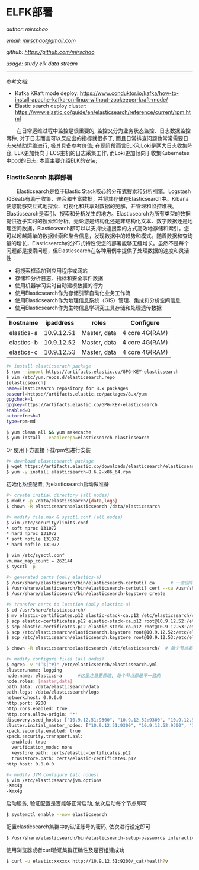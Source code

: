 # ELFK部署

*author: mirschao*

*email: mirschao@gmail.com*

*github: https://github.com/mirschao*

*usage: study elk data stream*

---

参考文档:

- Kafka KRaft mode deploy: https://www.conduktor.io/kafka/how-to-install-apache-kafka-on-linux-without-zookeeper-kraft-mode/
- Elastic search deploy cluster: https://www.elastic.co/guide/en/elasticsearch/reference/current/rpm.html



&emsp;&emsp;在日常运维过程中监控是很重要的, 监控又分为业务状态监控、日志数据监控两种, 对于日志而言可以反应出的指标就很多了, 而且日常排查问题也常常需要日志来辅助运维进行, 极其具备参考价值; 在现阶段而言ELK和Loki是两大日志收集阵容, ELK更加倾向于ECS主机的日志采集工作, 而Loki更加倾向于收集Kubernetes中pod的日志; 本篇主要介绍ELK的安装;

 ### ElasticSearch 集群部署

&emsp;&emsp;Elasticsearch是位于Elastic Stack核心的分布式搜索和分析引擎。Logstash和Beats有助于收集、聚合和丰富数据，并将其存储在Elasticsearch中。Kibana使您能够交互式地探索、可视化和共享对数据的见解，并管理和监控堆栈。Elasticsearch是索引、搜索和分析发生的地方。Elasticsearch为所有类型的数据提供近乎实时的搜索和分析。无论您是结构化还是非结构化文本、数字数据还是地理空间数据，Elasticsearch都可以以支持快速搜索的方式高效地存储和索引。您可以超越简单的数据检索和聚合信息，发现数据中的趋势和模式。随着数据和查询量的增长，Elasticsearch的分布式特性使您的部署能够无缝增长。虽然不是每个问题都是搜索问题，但Elasticsearch在各种用例中提供了处理数据的速度和灵活性：

- 将搜索框添加到应用程序或网站
- 存储和分析日志、指标和安全事件数据
- 使用机器学习实时自动建模数据的行为
- 使用Elasticsearch作为存储引擎自动化业务工作流
- 使用Elasticsearch作为地理信息系统（GIS）管理、集成和分析空间信息
- 使用Elasticsearch作为生物信息学研究工具存储和处理遗传数据

| hostname   | ipaddress  | roles        | Configure      |
| ---------- | ---------- | ------------ | -------------- |
| elastics-a | 10.9.12.51 | Master, data | 4 core 4G(RAM) |
| elastics-b | 10.9.12.52 | Master, data | 4 core 4G(RAM) |
| elastics-c | 10.9.12.53 | Master, data | 4 core 4G(RAM) |



```bash
#> install elasticserach package
$ rpm --import https://artifacts.elastic.co/GPG-KEY-elasticsearch
$ vim /etc/yum.repos.d/elasticsearch.repo
[elasticsearch]
name=Elasticsearch repository for 8.x packages
baseurl=https://artifacts.elastic.co/packages/8.x/yum
gpgcheck=1
gpgkey=https://artifacts.elastic.co/GPG-KEY-elasticsearch
enabled=0
autorefresh=1
type=rpm-md

$ yum clean all && yum makecache
$ yum install --enablerepo=elasticsearch elasticsearch
```

Or 使用下方直接下载rpm包进行安装

```bash
#> download elasticsearch package
$ wget https://artifacts.elastic.co/downloads/elasticsearch/elasticsearch-8.6.2-x86_64.rpm
$ yum -y install elasticsearch-8.6.2-x86_64.rpm
```

初始化系统配置, 为elasticsearch启动做准备

```bash
#> create initial directory (all nodes)
$ mkdir -p /data/elasticsearch/{data,logs}
$ chown -R elasticsearch:elasticsearch /data/elasticsearch

#> modify file.max & sysctl.conf (all nodes)
$ vim /etc/security/limits.conf
* soft nproc 131072
* hard nproc 131072
* soft nofile 131072
* hard nofile 131072

$ vim /etc/sysctl.conf
vm.max_map_count = 262144
$ sysctl -p

#> generated certs (only elastics-a)
$ /usr/share/elasticsearch/bin/elasticsearch-certutil ca      # 一直回车即可, 下同!
$ /usr/share/elasticsearch/bin/elasticsearch-certutil cert --ca /usr/share/elasticsearch/elastic-stack-ca.p12
$ /usr/share/elasticsearch/bin/elasticsearch-keystore create

#> transfer certs to location (only elastics-a)
$ cd /usr/share/elasticsearch/
$ mv elastic-certificates.p12 elastic-stack-ca.p12 /etc/elasticsearch/certs/
$ scp elastic-certificates.p12 elastic-stack-ca.p12 root@10.9.12.52:/etc/elasticsearch/certs/
$ scp elastic-certificates.p12 elastic-stack-ca.p12 root@10.9.12.53:/etc/elasticsearch/certs/
$ scp /etc/elasticsearch/elasticsearch.keystore root@10.9.12.52:/etc/elasticsearch/
$ scp /etc/elasticsearch/elasticsearch.keystore root@10.9.12.53:/etc/elasticsearch/

$ chown -R elasticsearch:elasticsearch /etc/elasticsearch/  # 每个节点都要执行

#> modify configure files (all nodes)
$ egrep -v "(^$|^#)" /etc/elasticsearch/elasticsearch.yml
cluster.name: logging
node.name: elastics-a      #这里注意要修改, 每个节点都是不一致的
node.roles: [master,data]
path.data: /data/elasticsearch/data
path.logs: /data/elasticsearch/logs
network.host: 0.0.0.0
http.port: 9200
http.cors.enabled: true
http.cors.allow-origin: '*'
discovery.seed_hosts: ["10.9.12.51:9300", "10.9.12.52:9300", "10.9.12.53:9300"]
cluster.initial_master_nodes: ["10.9.12.51:9300", "10.9.12.52:9300", "10.9.12.53:9300"]
xpack.security.enabled: true
xpack.security.transport.ssl:
  enabled: true
  verification_mode: none
  keystore.path: certs/elastic-certificates.p12
  truststore.path: certs/elastic-certificates.p12
http.host: 0.0.0.0

#> modify JVM configure (all nodes)
$ vim /etc/elasticsearch/jvm.options
-Xms4g
-Xmx4g
```

启动服务, 验证配置是否能够正常启动, 依次启动每个节点即可

```bash
$ systemctl enable --now elasticsearch
```

配置elasticsearch集群中的认证账号的密码, 依次进行设定即可

```bash
$ /usr/share/elasticsearch/bin/elasticsearch-setup-passwords interactive
```

使用浏览器或者curl验证集群正确性及是否组建成功

```bash
$ curl -u elastic:xxxxxx http://10.9.12.51:9200/_cat/health?v
```

